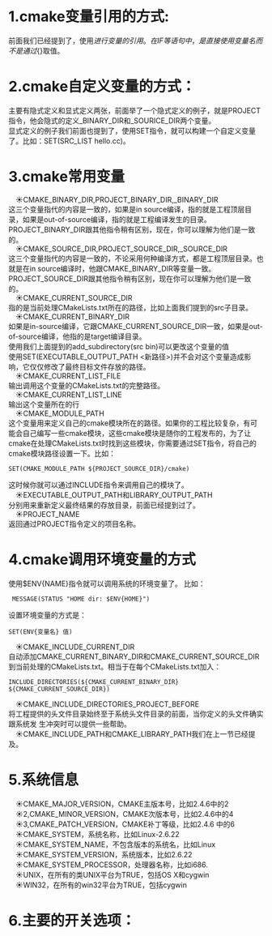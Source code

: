 # 1.cmake变量引用的方式:  
前面我们已经提到了，使用${}进行变量的引用。在IF等语句中，是直接使用变量名而不是通过${}取值。
# 2.cmake自定义变量的方式：  
主要有隐式定义和显式定义两张，前面举了一个隐式定义的例子，就是PROJECT指令，他会隐式的定义<projectname>_BINARY_DIR和<projectname>_SOURICE_DIR两个变量。  
  显式定义的例子我们前面也提到了，使用SET指令，就可以构建一个自定义变量了。比如：SET(SRC_LIST hello.cc)。  
  # 3.cmake常用变量  
  &emsp;&#9728;CMAKE_BINARY_DIR,PROJECT_BINARY_DIR,<projectname>_BINARY_DIR   
  这三个变量指代的内容是一致的，如果是in source编译，指的就是工程顶层目录，如果是out-of-source编译，指的就是工程编译发生的目录。PROJECT_BINARY_DIR跟其他指令稍有区别，现在，你可以理解为他们是一致的。  
  &emsp;&#9728;CMAKE_SOURCE_DIR,PROJECT_SOURCE_DIR,<projectname>_SOURCE_DIR  
  这三个变量指代的内容是一致的，不论采用何种编译方式，都是工程顶层目录。也就是在in source编译时，他跟CMAKE_BINARY_DIR等变量一致。PROJECT_SOURCE_DIR跟其他指令稍有区别，现在你可以理解为他们是一致的。  
  &emsp;&#9728;CMAKE_CURRENT_SOURCE_DIR  
  指的是当前处理CMakeLists.txt所在的路径，比如上面我们提到的src子目录。  
  &emsp;&#9728;CMAKE_CURRENT_BINARY_DIR  
  如果是in-source编译，它跟CMAKE_CURRENT_SOURCE_DIR一致，如果是out-of-source编译，他指的是target编译目录。  
  使用我们上面提到的add_subdirectory(src bin)可以更改这个变量的值  
  使用SET(EXECUTABLE_OUTPUT_PATH <新路径>)并不会对这个变量造成影响，它仅仅修改了最终目标文件存放的路径。  
  &emsp;&#9728;CMAKE_CURRENT_LIST_FILE  
  输出调用这个变量的CMakeLists.txt的完整路径。  
  &emsp;&#9728;CMAKE_CURRENT_LIST_LINE  
  输出这个变量所在的行  
  &emsp;&#9728;CMAKE_MODULE_PATH  
  这个变量用来定义自己的cmake模块所在的路径。如果你的工程比较复杂，有可能会自己编写一些cmake模块，这些cmake模块是随你的工程发布的，为了让cmake在处理CMakeLists.txt时找到这些模块，你需要通过SET指令，将自己的cmake模块路径设置一下。比如：
  ```
  SET(CMAKE_MODULE_PATH ${PROJECT_SOURCE_DIR}/cmake)
  ```
  这时候你就可以通过INCLUDE指令来调用自己的模块了。  
  &emsp;&#9728;EXECUTABLE_OUTPUT_PATH和LIBRARY_OUTPUT_PATH  
  分别用来重新定义最终结果的存放目录，前面已经提到过了。  
  &emsp;&#9728;PROJECT_NAME  
  返回通过PROJECT指令定义的项目名称。
  # 4.cmake调用环境变量的方式  
  使用$ENV{NAME}指令就可以调用系统的环境变量了。
  比如：
 ```
  MESSAGE(STATUS "HOME dir: $ENV{HOME}")
  ```
  设置环境变量的方式是：
  ```
  SET(ENV{变量名} 值)
  ```
  &emsp;&#9728;CMAKE_INCLUDE_CURRENT_DIR  
  自动添加CMAKE_CURRENT_BINARY_DIR和CMAKE_CURRENT_SOURCE_DIR到当前处理的CMakeLists.txt。相当于在每个CMakeLists.txt加入：
  ```
  INCLUDE_DIRECTORIES(${CMAKE_CURRENT_BINARY_DIR} ${CMAKE_CURRENT_SOURCE_DIR})
  ```
&emsp;&#9728;CMAKE_INCLUDE_DIRECTORIES_PROJECT_BEFORE  
  将工程提供的头文件目录始终至于系统头文件目录的前面，当你定义的头文件确实跟系统发
生冲突时可以提供一些帮助。  
  &emsp;&#9728;CMAKE_INCLUDE_PATH和CMAKE_LIBRARY_PATH我们在上一节已经提及。  
  # 5.系统信息  
  &emsp;&#9728;CMAKE_MAJOR_VERSION，CMAKE主版本号，比如2.4.6中的2  
  &emsp;&#9728;2,CMAKE_MINOR_VERSION，CMAKE次版本号，比如2.4.6中的4  
  &emsp;&#9728;3,CMAKE_PATCH_VERSION，CMAKE补丁等级，比如2.4.6 中的6  
   &emsp;&#9728;CMAKE_SYSTEM，系统名称，比如Linux-2.6.22  
  &emsp;&#9728;CMAKE_SYSTEM_NAME，不包含版本的系统名，比如Linux  
  &emsp;&#9728;CMAKE_SYSTEM_VERSION，系统版本，比如2.6.22  
  &emsp;&#9728;CMAKE_SYSTEM_PROCESSOR，处理器名称，比如i686.  
  &emsp;&#9728;UNIX，在所有的类UNIX平台为TRUE，包括OS X和cygwin  
  &emsp;&#9728;WIN32，在所有的win32平台为TRUE，包括cygwin  
  # 6.主要的开关选项：  
  
